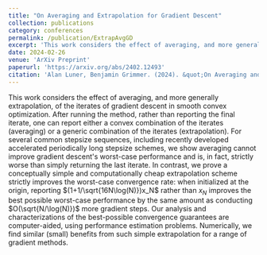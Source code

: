 ```yaml
---
title: "On Averaging and Extrapolation for Gradient Descent"
collection: publications
category: conferences
permalink: /publication/ExtrapAvgGD
excerpt: 'This work considers the effect of averaging, and more generally extrapolation, of the iterates of gradient descent in smooth convex optimization. After running the method, rather than reporting the final iterate, one can report either a convex combination of the iterates (averaging) or a generic combination of the iterates (extrapolation). For several common stepsize sequences, including recently developed accelerated periodically long stepsize schemes, we show averaging cannot improve gradient descent\'s worst-case performance and is, in fact, strictly worse than simply returning the last iterate. In contrast, we prove a conceptually simple and computationally cheap extrapolation scheme strictly improves the worst-case convergence rate: when initialized at the origin, reporting $(1+1/\sqrt{16N\log(N)})x_N$ rather than $x_N$ improves the best possible worst-case performance by the same amount as conducting $O(\sqrt{N/\log(N)})$ more gradient steps. Our analysis and characterizations of the best-possible convergence guarantees are computer-aided, using performance estimation problems. Numerically, we find similar (small) benefits from such simple extrapolation for a range of gradient methods.'
date: 2024-02-26
venue: 'ArXiv Preprint'
paperurl: 'https://arxiv.org/abs/2402.12493'
citation: 'Alan Luner, Benjamin Grimmer. (2024). &quot;On Averaging and Extrapolation for Gradient Descent.&quot; <i>ArXiv Preprint</i>.'
---
```


This work considers the effect of averaging, and more generally extrapolation, of the iterates of gradient descent in smooth convex optimization. After running the method, rather than reporting the final iterate, one can report either a convex combination of the iterates (averaging) or a generic combination of the iterates (extrapolation). For several common stepsize sequences, including recently developed accelerated periodically long stepsize schemes, we show averaging cannot improve gradient descent's worst-case performance and is, in fact, strictly worse than simply returning the last iterate. In contrast, we prove a conceptually simple and computationally cheap extrapolation scheme strictly improves the worst-case convergence rate: when initialized at the origin, reporting $(1+1/\sqrt{16N\log(N)})x_N$ rather than $x_N$ improves the best possible worst-case performance by the same amount as conducting $O(\sqrt{N/\log(N)})$ more gradient steps. Our analysis and characterizations of the best-possible convergence guarantees are computer-aided, using performance estimation problems. Numerically, we find similar (small) benefits from such simple extrapolation for a range of gradient methods.
